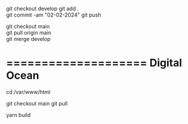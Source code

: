 git checkout develop
git add .           
git commit -am "02-02-2024"
git push

git checkout main   
git pull origin main        
git merge develop

====================
Digital Ocean
====================

cd /var/www/html

git checkout main
git pull

yarn build
